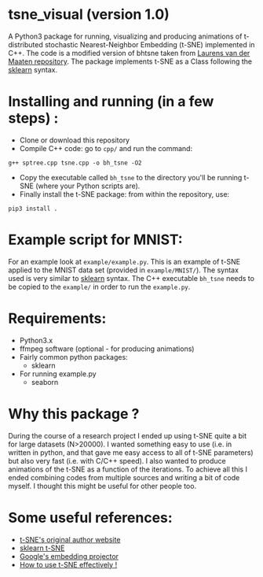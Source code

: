 # tsne_visual (version 1.0)
A Python3 package for running, visualizing and producing animations of t-distributed stochastic Nearest-Neighbor Embedding (t-SNE) implemented in C++.
The code is a modified version of bhtsne taken from [Laurens van der Maaten repository](https://github.com/lvdmaaten/bhtsne). The package implements t-SNE as a Class following the [sklearn](http://scikit-learn.org/stable/modules/manifold.html#t-distributed-stochastic-neighbor-embedding-t-sne) syntax. 

# Installing and running (in a few steps) :
- Clone or download this repository
- Compile C++ code: go to ```cpp/``` and run the command:
```
g++ sptree.cpp tsne.cpp -o bh_tsne -O2
```
- Copy the executable called ```bh_tsne``` to the directory you'll be running t-SNE (where your Python scripts are).
- Finally install the t-SNE package: from within the repository, use:
```
pip3 install .
```
# Example script for MNIST: 
For an example look at ```example/example.py```. This is an example of t-SNE applied to the MNIST data set (provided in ```example/MNIST/```).
The syntax used is very similar to [sklearn](http://scikit-learn.org/stable/modules/manifold.html#t-distributed-stochastic-neighbor-embedding-t-sne) syntax. The C++ executable ```bh_tsne``` needs to be copied to the ```example/``` in order to run the ```example.py```.

# Requirements:
- Python3.x
- ffmpeg software (optional - for producing animations)
- Fairly common python packages:
  - sklearn
- For running example.py
  - seaborn 

# Why this package ?
During the course of a research project I ended up using t-SNE quite a bit for large datasets (N>20000). I wanted something 
easy to use (i.e. in written in python, and that gave me easy access to all of t-SNE parameters) but also very fast (i.e. with C/C++ speed). I also wanted to produce animations of the t-SNE as a function of the iterations. To achieve all this I ended combining codes from multiple sources and writing a bit of code myself. I thought this might be useful for other people too. 

# Some useful references:
- [t-SNE's original author website](https://lvdmaaten.github.io/tsne/)
- [sklearn t-SNE](http://scikit-learn.org/stable/modules/generated/sklearn.manifold.TSNE.html)
- [Google's embedding projector](http://projector.tensorflow.org/)
- [How to use t-SNE effectively !](http://distill.pub/2016/misread-tsne/)

